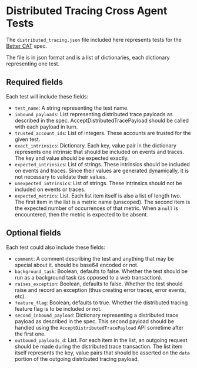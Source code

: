 # Distributed Tracing Cross Agent Tests

The `distributed_tracing.json` file included here represents tests for the
[Better CAT]() spec.

The file is in json format and is a list of dictionaries, each dictionary
representing one test.

## Required fields

Each test will include these fields:

+ `test_name`: A string representing the test name.
+ `inbound_payloads`: List representing distributed trace payloads as described
  in the spec. AcceptDistributedTracePayload should be called with each payload
  in turn.
+ `trusted_account_ids`: List of integers. These accounts are trusted for the
  given test.
+ `exact_intrinsics`: Dictionary. Each key, value pair in the dictionary
  represents one intrinsic that should be included on events and traces. The
  key and value should be expected exactly.
+ `expected_intrinsics`: List of strings. These intrinsics should be included
  on events and traces. Since their values are generated dynamically, it is not
  necessary to validate their values.
+ `unexpected_intrinsics`: List of strings. These intrinsics should not be
  included on events or traces.
+ `expected_metrics`: List. Each list item itself is also a list of length two.
  The first item in the list is a metric name (unscoped). The second item is
  the expected number of occurrences of that metric. When a `null` is
  encountered, then the metric is expected to be absent.

## Optional fields

Each test could also include these fields:

+ `comment`: A comment describing the test and anything that may be special
  about it.
  should be base64 encoded or not.
+ `background_task`: Boolean, defaults to false. Whether the test should be run
  as a background task (as opposed to a web transaction).
+ `raises_exception`: Boolean, defaults to false. Whether the test should raise
  and record an exception (thus creating error traces, error events, etc).
+ `feature_flag`: Boolean, defaults to true. Whether the distributed tracing
  feature flag is to be included or not.
+ `second_inbound_payload`: Dictionary representing a distributed trace payload
  as described in the spec. This second payload should be handled using the
  `AcceptDistributedTracePayload` API sometime after the first one.
+ `outbound_payloads_d`: List. For each item in the list, an outgoing request
  should be made during the distributed trace transaction. The list item itself
  represents the key, value pairs that should be asserted on the `data` portion
  of the outgoing distributed tracing payload.
